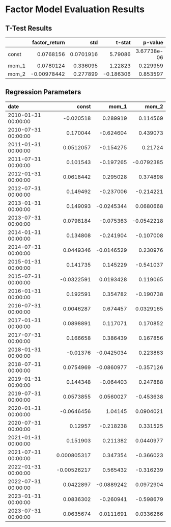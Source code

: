# Factor Model Evaluation Results

## T-Test Results

|       |   factor_return |       std |    t-stat |     p-value |
|:------|----------------:|----------:|----------:|------------:|
| const |      0.0768156  | 0.0701916 |  5.79086  | 3.67738e-06 |
| mom_1 |      0.0780124  | 0.336095  |  1.22823  | 0.229959    |
| mom_2 |     -0.00978442 | 0.277899  | -0.186306 | 0.853597    |

## Regression Parameters

| date                |        const |      mom_1 |      mom_2 |
|:--------------------|-------------:|-----------:|-----------:|
| 2010-01-31 00:00:00 | -0.020518    |  0.289919  |  0.114569  |
| 2010-07-31 00:00:00 |  0.170044    | -0.624604  |  0.439073  |
| 2011-01-31 00:00:00 |  0.0512057   | -0.154275  |  0.21724   |
| 2011-07-31 00:00:00 |  0.101543    | -0.197265  | -0.0792385 |
| 2012-01-31 00:00:00 |  0.0618442   |  0.295028  |  0.374898  |
| 2012-07-31 00:00:00 |  0.149492    | -0.237006  | -0.214221  |
| 2013-01-31 00:00:00 |  0.149093    | -0.0245344 |  0.0680668 |
| 2013-07-31 00:00:00 |  0.0798184   | -0.075363  | -0.0542218 |
| 2014-01-31 00:00:00 |  0.134808    | -0.241904  | -0.107008  |
| 2014-07-31 00:00:00 |  0.0449346   | -0.0146529 |  0.230976  |
| 2015-01-31 00:00:00 |  0.141735    |  0.145229  | -0.541037  |
| 2015-07-31 00:00:00 | -0.0322591   |  0.0193428 |  0.119065  |
| 2016-01-31 00:00:00 |  0.192591    |  0.354782  | -0.190738  |
| 2016-07-31 00:00:00 |  0.0046287   |  0.674457  |  0.0329165 |
| 2017-01-31 00:00:00 |  0.0898891   |  0.117071  |  0.170852  |
| 2017-07-31 00:00:00 |  0.166658    |  0.386439  |  0.167856  |
| 2018-01-31 00:00:00 | -0.01376     | -0.0425034 |  0.223863  |
| 2018-07-31 00:00:00 |  0.0754969   | -0.0860977 | -0.357126  |
| 2019-01-31 00:00:00 |  0.144348    | -0.064403  |  0.247888  |
| 2019-07-31 00:00:00 |  0.0573855   |  0.0560027 | -0.453638  |
| 2020-01-31 00:00:00 | -0.0646456   |  1.04145   |  0.0904021 |
| 2020-07-31 00:00:00 |  0.12957     | -0.218238  |  0.331525  |
| 2021-01-31 00:00:00 |  0.151903    |  0.211382  |  0.0440977 |
| 2021-07-31 00:00:00 |  0.000805317 |  0.347354  | -0.366023  |
| 2022-01-31 00:00:00 | -0.00526217  |  0.565432  | -0.316239  |
| 2022-07-31 00:00:00 |  0.0422897   | -0.0889242 |  0.0972904 |
| 2023-01-31 00:00:00 |  0.0836302   | -0.260941  | -0.598679  |
| 2023-07-31 00:00:00 |  0.0635674   |  0.0111691 |  0.0336266 |
